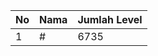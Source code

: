 | No | Nama            | Jumlah Level |
|----|-----------------|--------------|
| 1  | #    |    6735        |
